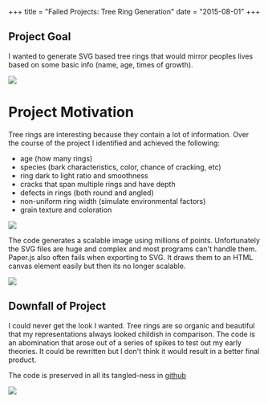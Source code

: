 +++
title = "Failed Projects: Tree Ring Generation"
date = "2015-08-01"
+++

## Project Goal
I wanted to generate SVG based tree rings that would mirror peoples lives based on some basic info (name, age, times of growth).

![](/images/tree-rings/pine.png)

# Project Motivation
Tree rings are interesting because they contain a lot of information.  Over the course of the project I identified and achieved the following\:

* age (how many rings)
* species (bark characteristics, color, chance of cracking, etc)
* ring dark to light ratio and smoothness
* cracks that span multiple rings and have depth
* defects in rings (both round and angled)
* non-uniform ring width (simulate environmental factors)
* grain texture and coloration

![](/images/tree-rings/willow.png)

The code generates a scalable image using millions of points. Unfortunately the SVG files are huge and complex and most programs can't handle them. Paper.js also often fails when exporting to SVG. It draws them to an HTML canvas element easily but then its no longer scalable.

![](/images/tree-rings/willow-env.png)

## Downfall of Project
I could never get the look I wanted. Tree rings are so organic and beautiful that my representations always looked childish in comparison. The code is an abomination that arose out of a series of spikes to test out my early theories. It could be rewritten but I don't think it would result in a better final product.

The code is preserved in all its tangled-ness in [github](https\://github.com/davidhampgonsalves/tree-rings)

![](/images/tree-rings/hemlock.png)
